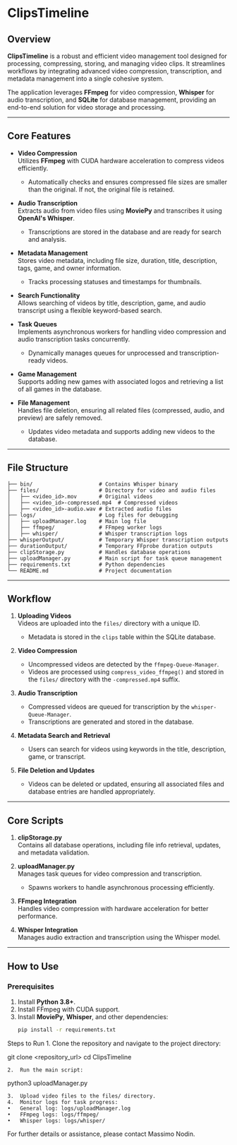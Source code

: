 # ClipsTimeline

## Overview
**ClipsTimeline** is a robust and efficient video management tool designed for processing, compressing, storing, and managing video clips. It streamlines workflows by integrating advanced video compression, transcription, and metadata management into a single cohesive system.

The application leverages **FFmpeg** for video compression, **Whisper** for audio transcription, and **SQLite** for database management, providing an end-to-end solution for video storage and processing.

---

## Core Features

- **Video Compression**  
  Utilizes **FFmpeg** with CUDA hardware acceleration to compress videos efficiently.
  - Automatically checks and ensures compressed file sizes are smaller than the original. If not, the original file is retained.

- **Audio Transcription**  
  Extracts audio from video files using **MoviePy** and transcribes it using **OpenAI's Whisper**.
  - Transcriptions are stored in the database and are ready for search and analysis.

- **Metadata Management**  
  Stores video metadata, including file size, duration, title, description, tags, game, and owner information.
  - Tracks processing statuses and timestamps for thumbnails.

- **Search Functionality**  
  Allows searching of videos by title, description, game, and audio transcript using a flexible keyword-based search.

- **Task Queues**  
  Implements asynchronous workers for handling video compression and audio transcription tasks concurrently.
  - Dynamically manages queues for unprocessed and transcription-ready videos.

- **Game Management**  
  Supports adding new games with associated logos and retrieving a list of all games in the database.

- **File Management**  
  Handles file deletion, ensuring all related files (compressed, audio, and preview) are safely removed.
  - Updates video metadata and supports adding new videos to the database.

---

## File Structure

```ClipsTimeline/
├── bin/                     # Contains Whisper binary
├── files/                   # Directory for video and audio files
│   ├── <video_id>.mov       # Original videos
│   ├── <video_id>-compressed.mp4  # Compressed videos
│   ├── <video_id>-audio.wav # Extracted audio files
├── logs/                    # Log files for debugging
│   ├── uploadManager.log    # Main log file
│   ├── ffmpeg/              # FFmpeg worker logs
│   ├── whisper/             # Whisper transcription logs
├── whisperOutput/           # Temporary Whisper transcription outputs
├── durationOutput/          # Temporary FFprobe duration outputs
├── clipStorage.py           # Handles database operations
├── uploadManager.py         # Main script for task queue management
├── requirements.txt         # Python dependencies
└── README.md                # Project documentation
```
---

## Workflow

1. **Uploading Videos**  
   Videos are uploaded into the `files/` directory with a unique ID.
   - Metadata is stored in the `clips` table within the SQLite database.

2. **Video Compression**  
   - Uncompressed videos are detected by the `ffmpeg-Queue-Manager`.
   - Videos are processed using `compress_video_ffmpeg()` and stored in the `files/` directory with the `-compressed.mp4` suffix.

3. **Audio Transcription**  
   - Compressed videos are queued for transcription by the `whisper-Queue-Manager`.
   - Transcriptions are generated and stored in the database.

4. **Metadata Search and Retrieval**  
   - Users can search for videos using keywords in the title, description, game, or transcript.

5. **File Deletion and Updates**  
   - Videos can be deleted or updated, ensuring all associated files and database entries are handled appropriately.

---

## Core Scripts

1. **clipStorage.py**  
   Contains all database operations, including file info retrieval, updates, and metadata validation.

2. **uploadManager.py**  
   Manages task queues for video compression and transcription.
   - Spawns workers to handle asynchronous processing efficiently.

3. **FFmpeg Integration**  
   Handles video compression with hardware acceleration for better performance.

4. **Whisper Integration**  
   Manages audio extraction and transcription using the Whisper model.

---

## How to Use

### Prerequisites
1. Install **Python 3.8+**.
2. Install FFmpeg with CUDA support.
3. Install **MoviePy**, **Whisper**, and other dependencies:
   ```bash
   pip install -r requirements.txt

Steps to Run
	1.	Clone the repository and navigate to the project directory:

git clone <repository_url>
cd ClipsTimeline


	2.	Run the main script:

python3 uploadManager.py


	3.	Upload video files to the files/ directory.
	4.	Monitor logs for task progress:
	•	General log: logs/uploadManager.log
	•	FFmpeg logs: logs/ffmpeg/
	•	Whisper logs: logs/whisper/
 
For further details or assistance, please contact Massimo Nodin.

